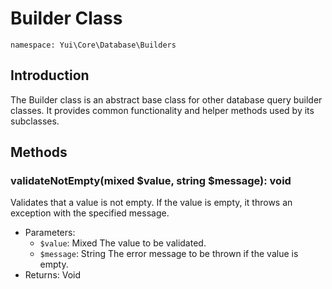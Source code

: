 # Builder Class

`namespace: Yui\Core\Database\Builders`

## Introduction
The Builder class is an abstract base class for other database query builder classes. It provides common functionality and helper methods used by its subclasses.

## Methods

### validateNotEmpty(mixed $value, string $message): void
Validates that a value is not empty. If the value is empty, it throws an exception with the specified message.
- Parameters:
  - `$value`: Mixed The value to be validated.
  - `$message`: String The error message to be thrown if the value is empty.
- Returns: Void
